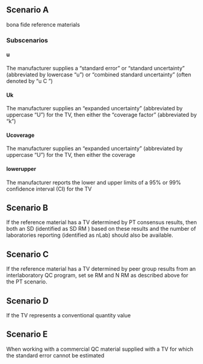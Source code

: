 ## Scenario A
bona fide reference materials

### Subscenarios

#### u

The manufacturer supplies a “standard error” or “standard uncertainty” 
(abbreviated by lowercase “u”) or “combined standard uncertainty” 
(often denoted by “u C ”)

#### Uk

The manufacturer supplies an “expanded uncertainty”
(abbreviated by uppercase “U”) for the TV, then either the
“coverage factor” (abbreviated by “k”)

#### Ucoverage

The manufacturer supplies an “expanded uncertainty”
(abbreviated by uppercase “U”) for the TV, then either the
coverage

#### lowerupper
The manufacturer reports the lower and upper limits of a 95%
or 99% confidence interval (CI) for the TV

## Scenario B
If the reference material has a TV determined by PT
consensus results, then both an SD (identified as SD RM ) based on
these results and the number of laboratories reporting (identified as
nLab) should also be available.

## Scenario C
If the reference material has a TV determined by peer
group results from an interlaboratory QC program, set se RM and N RM
as described above for the PT scenario.

## Scenario D
If the TV represents a conventional quantity value

## Scenario E
When working with a commercial QC material supplied
with a TV for which the standard error cannot be estimated